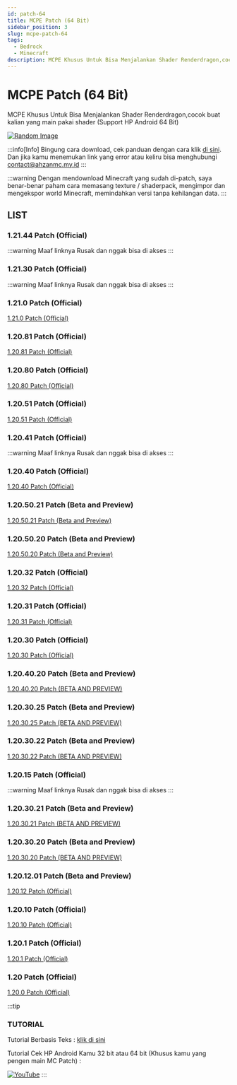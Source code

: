 ```yaml
---
id: patch-64
title: MCPE Patch (64 Bit)
sidebar_position: 3
slug: mcpe-patch-64
tags:
  - Bedrock
  - Minecraft
description: MCPE Khusus Untuk Bisa Menjalankan Shader Renderdragon,cocok buat kalian yang main pakai shader (Support HP Android 64 Bit)
---
```


# MCPE Patch (64 Bit)

MCPE Khusus Untuk Bisa Menjalankan Shader Renderdragon,cocok buat kalian yang main pakai shader (Support HP Android 64 Bit)

[![Random Image](https://imapi.ingfomenkrep.my.id/random-image-url)](https://imapi.ingfomenkrep.my.id/random-link)

:::info[Info]
Bingung cara download, cek panduan dengan cara klik [di sini](#tutorial). Dan jika kamu menemukan link yang error atau keliru bisa menghubungi contact@ahzanmc.my.id
:::

:::warning
Dengan mendownload Minecraft yang sudah di-patch, saya benar-benar paham cara memasang texture / shaderpack, mengimpor dan mengekspor world Minecraft, memindahkan versi tanpa kehilangan data.
:::

## LIST

### 1.21.44 Patch (Official)

:::warning
Maaf linknya Rusak dan nggak bisa di akses 
:::

### 1.21.30 Patch (Official)

:::warning
Maaf linknya Rusak dan nggak bisa di akses 
:::

### 1.21.0 Patch (Official)

[1.21.0 Patch (Official)](https://www.mediafire.com/file/mgpqw1voqnz9lik/1.21.0.03__arm64_patched.apk/file)

### 1.20.81 Patch (Official)

[1.20.81 Patch (Official)](https://www.mediafire.com/file/13o5lme3g0v8mgl/1.20.81.01_Patched_%252864_Bit%2529_%257E_BibingUhuyy.apk/file)

### 1.20.80 Patch (Official)

[1.20.80 Patch (Official)](https://www.mediafire.com/file/pplk51uj3cflkv2/1.20.51.01_arm64_v8a_patched.apk/file)

### 1.20.51 Patch (Official)

[1.20.51 Patch (Official)](https://www.mediafire.com/file/pplk51uj3cflkv2/1.20.51.01_arm64_v8a_patched.apk/file)

### 1.20.41 Patch (Official)

:::warning
Maaf linknya Rusak dan nggak bisa di akses 
:::

### 1.20.40 Patch (Official)

[1.20.40 Patch (Official)](https://www.mediafire.com/file/olatjslsodtp9nk/1.20.40.01_arm64_v8a_patched.apk/file)

### 1.20.50.21 Patch (Beta and Preview)

[1.20.50.21 Patch (Beta and Preview)](https://www.mediafire.com/file/gwrf0tf6f0dgjvj/1.20.50.21_arm64_v8a_patched.apk/file)

### 1.20.50.20 Patch (Beta and Preview)

[1.20.50.20 Patch (Beta and Preview)](https://www.mediafire.com/file/31a9gaocjfiv5j0/1.20.50.20_arm64_v8a_patched.apk/file)

### 1.20.32 Patch (Official)

[1.20.32 Patch (Official)](https://www.mediafire.com/file/jbiun3m59ustpo3/1.20.32.03_arm64_v8a_patched.apk/file)

### 1.20.31 Patch (Official)

[1.20.31 Patch (Official)](https://www.mediafire.com/file/kjko0nvpi0kjd7r/1.20.31.01_arm64_v8a_patched.apk/file)

### 1.20.30 Patch (Official)

[1.20.30 Patch (Official)](https://www.mediafire.com/file/61k2gzvdsdz6gip/1.20.30.02_arm64_v8a_patched.apk/file)

### 1.20.40.20 Patch (Beta and Preview)

[1.20.40.20 Patch (BETA AND PREVIEW)](https://www.mediafire.com/file/tnbo8pt78nnt2m1/1.20.40.20_arm64_v8a_patched.apk/file)

### 1.20.30.25 Patch (Beta and Preview)

[1.20.30.25 Patch (BETA AND PREVIEW)](https://www.mediafire.com/file/kdt17ujaztbcuwr/1.20.30.25_arm64_v8a_patched.apk/file)

### 1.20.30.22 Patch (Beta and Preview)

[1.20.30.22 Patch (BETA AND PREVIEW)](https://www.mediafire.com/file/sdylc8glbqjb0v4/1.20.30.22_arm64_v8a_patched.apk/file)

### 1.20.15 Patch (Official)

:::warning
Maaf linknya Rusak dan nggak bisa di akses 
:::

### 1.20.30.21 Patch (Beta and Preview)

[1.20.30.21 Patch (BETA AND PREVIEW)](https://www.mediafire.com/file/ulppkigrnhphzqt/1.20.30.21_arm64_v8a_patched.apk/file)

### 1.20.30.20 Patch (Beta and Preview)

[1.20.30.20 Patch (BETA AND PREVIEW)](https://www.mediafire.com/file/zuumsd4vl1kyrhq/1.20.30.20_arm64_v8a_patched.apk/file)

### 1.20.12.01 Patch (Beta and Preview)

[1.20.12 Patch (Official)](https://www.mediafire.com/file/8chmoae5f2ew26b/1.20.12.01_arm64_v8a_patched.apk/file)

### 1.20.10 Patch (Official)

[1.20.10 Patch (Official)](https://www.mediafire.com/file/d3c0ep06x2wmkd4/1.20.10.01_arm64_v8a_patched.apk/file/)

### 1.20.1 Patch (Official)

[1.20.1 Patch (Official)](https://www.mediafire.com/file/l9eclrhvklgo1kc/1.20.1.02_arm64_v8a_patched.apk/file)

### 1.20 Patch (Official)

[1.20.0 Patch (Official)](https://www.mediafire.com/file/hsiuqd1h512xu5r/1.20.0.01_arm64_v8a_patched.apk/file)

:::tip
### TUTORIAL

Tutorial Berbasis Teks : [klik di sini](/docs/afdmc/tutorial-fitur-afdmc/panduan-afdmc#tutorial)

Tutorial Cek HP Android Kamu 32 bit atau 64 bit (Khusus kamu yang pengen main MC Patch) :

[![YouTube](http://i.ytimg.com/vi/77vtLKenPlY/hqdefault.jpg)](https://www.youtube.com/watch?v=77vtLKenPlY)
:::
